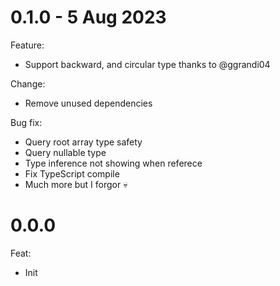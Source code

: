 # 0.1.0 - 5 Aug 2023
Feature:
- Support backward, and circular type thanks to @ggrandi04

Change:
- Remove unused dependencies

Bug fix:
- Query root array type safety
- Query nullable type
- Type inference not showing when referece
- Fix TypeScript compile
- Much more but I forgor 💀

# 0.0.0
Feat:
- Init
